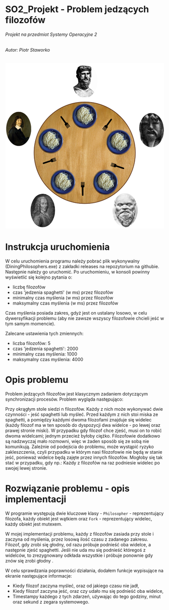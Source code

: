 # SO2_Projekt - Problem jedzących filozofów
###### Projekt na przedmiot Systemy Operacyjne 2
###### Autor: Piotr Staworko
![img.png](filozofy.png)
# Instrukcja uruchomienia
W celu uruchomienia programu należy pobrać plik wykonywalny (DiningPhilosophers.exe) z zakładki releases na repozytorium na githubie. 
Następnie należy go uruchomić. 
Po uruchomieniu, w konsoli powinny wyświetlić się kolejno pytania o:
- liczbę filozofów
- czas 'jedzenia spaghetti' (w ms) przez filozofów
- minimalny czas myślenia (w ms) przez filozofów
- maksymalny czas myślenia (w ms) przez filozofów

Czas myślenia posiada zakres, gdyż jest on ustalany losowo, w celu dywersyfikacji problemu (aby nie zawsze wszyscy filozofowie chcieli jeść w tym samym momencie).

Zalecane ustawienia tych zmiennych:
- liczba filozofów: 5
- czas 'jedzenia spaghetti': 2000
- minimalny czas myślenia: 1000
- maksymalny czas myślenia: 4000

# Opis problemu
Problem jedzących filozofów jest klasycznym zadaniem dotyczącym synchronizacji procesów.
Problem wygląda następująco:

Przy okrągłym stole siedzi n filozofów. Każdy z nich może wykonywać dwie czynności - jeść spaghetti lub myśleć. 
Przed każdym z nich stoi miska ze spaghetti, a pomiędzy każdymi dwoma filozofami znajduje się widelec (każdy filozof ma w ten sposób do dyspozycji dwa widelce - po lewej oraz prawej stronie miski).
W przypadku gdy filozof chce zjeść, musi on to robić dwoma widelcami; jednym przecież byłoby ciężko. Filozofowie dodatkowo są nadzwyczaj mało rozmowni, więc w żaden sposób się ze sobą nie komunikują.
Zależnie od podejścia do problemu, może wystąpić ryzyko zakleszczenia, czyli przypadku w którym nasi filozofowie nie będą w stanie jeść, ponieważ widelce będą zajęte przez innych filozofów. 
Mogłoby się tak stać w przypadku, gdy np.: Każdy z filozofów na raz podniesie widelec po swojej lewej stronie.
# Rozwiązanie problemu - opis implementacji
W programie występują dwie kluczowe klasy - `Philosopher` - reprezentujący filozofa, każdy obiekt jest wątkiem oraz `Fork` - reprezentujący widelec, każdy obiekt jest mutexem.

W mojej implementacji problemu, każdy z filozofów zasiada przy stole i zaczyna od myślenia, przez losową ilość czasu z zadanego zakresu.
Filozof, gdy zrobi się głodny, od razu próbuje podnieść oba widelce, a następnie zjeść spaghetti. Jeśli nie uda mu się podnieść któregoś z widelców, to zrezygnowany odkłada wszystkie i próbuje ponownie gdy znów się zrobi głodny .

W celu sprawdzania poprawności działania, dodałem funkcje wypisujące na ekranie następujące informacje:
- Kiedy filozof zaczyna myśleć, oraz od jakiego czasu nie jadł,
- Kiedy filozof zaczyna jeść, oraz czy udało mu się podnieść oba widelce,
- Timestampy każdego z tych zdarzeń, używając do tego godziny, minut oraz sekund z zegara systemowego.

